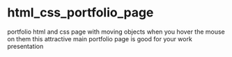 # html_css_portfolio_page
portfolio html and css page with moving objects when you hover the mouse on them
this attractive main portfolio page is good for your work presentation
